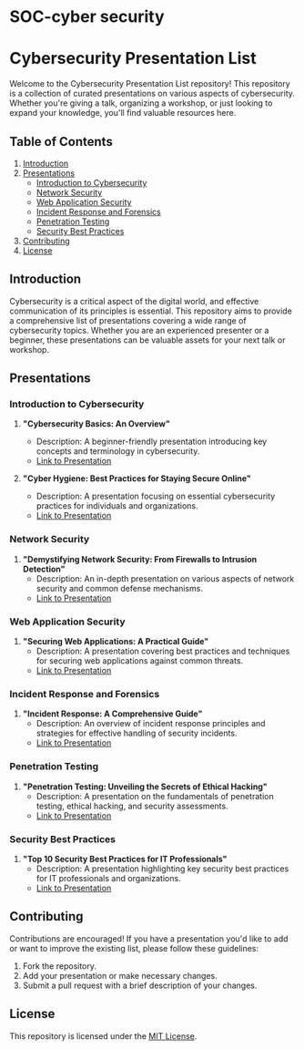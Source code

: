 # SOC-cyber security 

# Cybersecurity Presentation List

Welcome to the Cybersecurity Presentation List repository! This repository is a collection of curated presentations on various aspects of cybersecurity. Whether you're giving a talk, organizing a workshop, or just looking to expand your knowledge, you'll find valuable resources here.

## Table of Contents

1. [Introduction](#introduction)
2. [Presentations](#presentations)
    - [Introduction to Cybersecurity](#introduction-to-cybersecurity)
    - [Network Security](#network-security)
    - [Web Application Security](#web-application-security)
    - [Incident Response and Forensics](#incident-response-and-forensics)
    - [Penetration Testing](#penetration-testing)
    - [Security Best Practices](#security-best-practices)
3. [Contributing](#contributing)
4. [License](#license)

## Introduction

Cybersecurity is a critical aspect of the digital world, and effective communication of its principles is essential. This repository aims to provide a comprehensive list of presentations covering a wide range of cybersecurity topics. Whether you are an experienced presenter or a beginner, these presentations can be valuable assets for your next talk or workshop.

## Presentations

### Introduction to Cybersecurity

1. **"Cybersecurity Basics: An Overview"**
   - Description: A beginner-friendly presentation introducing key concepts and terminology in cybersecurity.
   - [Link to Presentation](#)

2. **"Cyber Hygiene: Best Practices for Staying Secure Online"**
   - Description: A presentation focusing on essential cybersecurity practices for individuals and organizations.
   - [Link to Presentation](#)

### Network Security

1. **"Demystifying Network Security: From Firewalls to Intrusion Detection"**
   - Description: An in-depth presentation on various aspects of network security and common defense mechanisms.
   - [Link to Presentation](#)

### Web Application Security

1. **"Securing Web Applications: A Practical Guide"**
   - Description: A presentation covering best practices and techniques for securing web applications against common threats.
   - [Link to Presentation](#)

### Incident Response and Forensics

1. **"Incident Response: A Comprehensive Guide"**
   - Description: An overview of incident response principles and strategies for effective handling of security incidents.
   - [Link to Presentation](#)

### Penetration Testing

1. **"Penetration Testing: Unveiling the Secrets of Ethical Hacking"**
   - Description: A presentation on the fundamentals of penetration testing, ethical hacking, and security assessments.
   - [Link to Presentation](#)

### Security Best Practices

1. **"Top 10 Security Best Practices for IT Professionals"**
   - Description: A presentation highlighting key security best practices for IT professionals and organizations.
   - [Link to Presentation](#)

## Contributing

Contributions are encouraged! If you have a presentation you'd like to add or want to improve the existing list, please follow these guidelines:

1. Fork the repository.
2. Add your presentation or make necessary changes.
3. Submit a pull request with a brief description of your changes.

## License

This repository is licensed under the [MIT License](LICENSE).

